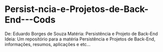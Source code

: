 # Persist-ncia-e-Projetos-de-Back-End---Cods
De: Eduardo Borges de Souza 
Matéria: Persistência e Projeto de Back-End
Ideia: Um repositório para a matéria Persistência e Projetos de Back-End, informações, resumos, aplicações e etc...

